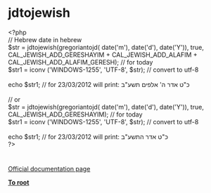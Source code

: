 # jdtojewish




<div class="phpcode"><span class="html">
<span class="default">&lt;?php<br></span><span class="comment">// Hebrew date in hebrew<br></span><span class="default">$str </span><span class="keyword">= </span><span class="default">jdtojewish</span><span class="keyword">(</span><span class="default">gregoriantojd</span><span class="keyword">( </span><span class="default">date</span><span class="keyword">(</span><span class="string">&apos;m&apos;</span><span class="keyword">), </span><span class="default">date</span><span class="keyword">(</span><span class="string">&apos;d&apos;</span><span class="keyword">), </span><span class="default">date</span><span class="keyword">(</span><span class="string">&apos;Y&apos;</span><span class="keyword">)), </span><span class="default">true</span><span class="keyword">, </span><span class="default">CAL_JEWISH_ADD_GERESHAYIM </span><span class="keyword">+ </span><span class="default">CAL_JEWISH_ADD_ALAFIM </span><span class="keyword">+ </span><span class="default">CAL_JEWISH_ADD_ALAFIM_GERESH</span><span class="keyword">); </span><span class="comment">// for today<br></span><span class="default">$str1 </span><span class="keyword">= </span><span class="default">iconv </span><span class="keyword">(</span><span class="string">&apos;WINDOWS-1255&apos;</span><span class="keyword">, </span><span class="string">&apos;UTF-8&apos;</span><span class="keyword">, </span><span class="default">$str</span><span class="keyword">); </span><span class="comment">// convert to utf-8<br><br></span><span class="keyword">echo </span><span class="default">$str1</span><span class="keyword">; </span><span class="comment">// for 23/03/2012 will print: &#x5DB;&quot;&#x5D8; &#x5D0;&#x5D3;&#x5E8; &#x5D4;&apos; &#x5D0;&#x5DC;&#x5E4;&#x5D9;&#x5DD; &#x5EA;&#x5E9;&#x5E2;&quot;&#x5D1;<br><br>// or<br></span><span class="default">$str </span><span class="keyword">= </span><span class="default">jdtojewish</span><span class="keyword">(</span><span class="default">gregoriantojd</span><span class="keyword">( </span><span class="default">date</span><span class="keyword">(</span><span class="string">&apos;m&apos;</span><span class="keyword">), </span><span class="default">date</span><span class="keyword">(</span><span class="string">&apos;d&apos;</span><span class="keyword">), </span><span class="default">date</span><span class="keyword">(</span><span class="string">&apos;Y&apos;</span><span class="keyword">)), </span><span class="default">true</span><span class="keyword">, </span><span class="default">CAL_JEWISH_ADD_GERESHAYIM</span><span class="keyword">); </span><span class="comment">// for today<br></span><span class="default">$str1 </span><span class="keyword">= </span><span class="default">iconv </span><span class="keyword">(</span><span class="string">&apos;WINDOWS-1255&apos;</span><span class="keyword">, </span><span class="string">&apos;UTF-8&apos;</span><span class="keyword">, </span><span class="default">$str</span><span class="keyword">); </span><span class="comment">// convert to utf-8<br><br></span><span class="keyword">echo </span><span class="default">$str1</span><span class="keyword">; </span><span class="comment">// for 23/03/2012 will print: &#x5DB;&quot;&#x5D8; &#x5D0;&#x5D3;&#x5E8; &#x5D4;&#x5EA;&#x5E9;&#x5E2;&quot;&#x5D1;<br></span><span class="default">?&gt;</span>
</span>
</div>
  

#

[Official documentation page](https://www.php.net/manual/en/function.jdtojewish.php)

**[To root](/README.md)**